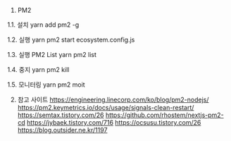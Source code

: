 1. PM2

1.1. 설치
yarn add pm2 -g

1.2. 실행
yarn pm2 start ecosystem.config.js

1.3. 실행 PM2 List
yarn pm2 list

1.4. 중지
yarn pm2 kill

1.5. 모니터링
yarn pm2 moit

2. 참고 사이트
   https://engineering.linecorp.com/ko/blog/pm2-nodejs/
   https://pm2.keymetrics.io/docs/usage/signals-clean-restart/
   https://semtax.tistory.com/26
   https://github.com/rhostem/nextjs-pm2-cd
   https://jybaek.tistory.com/716
   https://ocsusu.tistory.com/26
   https://blog.outsider.ne.kr/1197
